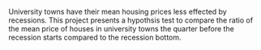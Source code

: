 University towns have their mean housing prices less effected by recessions. 
This project presents a hypothsis test to compare the ratio of the mean price of houses in university towns the quarter before the recession starts compared to the recession bottom. 
